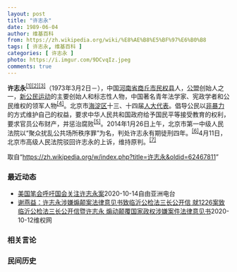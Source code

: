 ```yaml
---
layout: post
title: "许志永"
date: 1989-06-04
author: 维基百科
from: https://zh.wikipedia.org/wiki/%E8%AE%B8%E5%BF%97%E6%B0%B8
tags: [ 许志永, 维基百科 ]
categories: [ 许志永 ]
photo: https://i.imgur.com/9DCvqIz.jpeg
comments: true
---
```

<div class="mw-parser-output">
<p><b>许志永</b><sup id="cite_ref-1" class="reference"><a href="#cite_note-1">[1]</a></sup><sup id="cite_ref-2" class="reference"><a href="#cite_note-2">[2]</a></sup><sup id="cite_ref-3" class="reference"><a href="#cite_note-3">[3]</a></sup>（1973年3月2日<span class="useeditintro" title="Template:BLP editintro">－</span>），中国<a href="/wiki/%E6%B2%B3%E5%8D%97%E7%9C%81" title="河南省">河南省</a><a href="/wiki/%E5%95%86%E4%B8%98%E5%B8%82" title="商丘市">商丘市</a><a href="/wiki/%E6%B0%91%E6%9D%83%E5%8E%BF" title="民权县">民权县</a>人，<a href="/wiki/%E5%85%AC%E7%9B%9F" title="公盟">公盟</a>创始人之一，<a href="/wiki/%E6%96%B0%E5%85%AC%E6%B0%91%E8%BF%90%E5%8A%A8" title="新公民运动">新公民运动</a>的主要创始人和标志性人物，中国著名青年法学家、宪政学者和公民维权的领军人物<sup id="cite_ref-VOA0806_4-0" class="reference"><a href="#cite_note-VOA0806-4">[4]</a></sup>。北京市<a href="/wiki/%E6%B5%B7%E6%B7%80%E5%8C%BA" title="海淀区">海淀区</a>十三、十四届<a href="/wiki/%E4%BA%BA%E5%A4%A7%E4%BB%A3%E8%A1%A8" class="mw-redirect" title="人大代表">人大代表</a>。倡导公民以<a href="/wiki/%E9%9D%9E%E6%9A%B4%E5%8A%9B" title="非暴力">非暴力</a>的方式维护自己的权益，要求中华人民共和国政府给予国民平等接受教育的权利，要求官员公布财产，并惩治腐败<sup id="cite_ref-5" class="reference"><a href="#cite_note-5">[5]</a></sup>。2014年1月26日上午，北京市第一中级人民法院以“聚众扰乱公共场所秩序罪”为名，判处许志永有期徒刑四年。<sup id="cite_ref-bpx_6-0" class="reference"><a href="#cite_note-bpx-6">[6]</a></sup>4月11日，北京市高级人民法院驳回许志永的上诉，维持原判。<sup id="cite_ref-app_7-0" class="reference"><a href="#cite_note-app-7">[7]</a></sup>
</p>
</div><noscript><img src="//zh.wikipedia.org/wiki/Special:CentralAutoLogin/start?type=1x1" alt="" title="" width="1" height="1" style="border: none; position: absolute;"></noscript>
<div class="printfooter">取自“<a dir="ltr" href="https://zh.wikipedia.org/w/index.php?title=许志永&amp;oldid=62467811">https://zh.wikipedia.org/w/index.php?title=许志永&amp;oldid=62467811</a>”</div><div id="recent-news"><h3>最近动态</h3><ul><li><a href="https://nodebe4.github.io/waimei/2020-10-14/%E7%BE%8E%E5%9B%BD%E7%AC%94%E4%BC%9A%E5%91%BC%E5%90%81%E5%9B%BD%E4%BC%9A%E5%85%B3%E6%B3%A8%E8%AE%B8%E5%BF%97%E6%B0%B8%E6%A1%88" title="美国笔会呼吁国会关注许志永案—— 中国著名异见人士许志永是中国公民运动的领袖之一， 被中国政府关押了四个多月后，在六月正式批捕。倡导写作自由的美国笔会呼吁美国国会关注许志永案。 中国的知名民主运...">美国笔会呼吁国会关注许志永案</a><time>2020-10-14</time><a class="tag">自由亚洲电台</a></li>
<li><a href="https://nodebe4.github.io/waimei/2020-10-12/%E8%B0%A2%E7%87%95%E7%9B%8A-%E8%AE%B8%E5%BF%97%E6%B0%B8%E6%B6%89%E5%AB%8C%E7%85%BD%E9%A2%A0%E6%A1%88%E6%B3%95%E5%BE%8B%E6%84%8F%E8%A7%81%E4%B9%A6%E8%87%B4%E4%B8%B4%E6%B2%82%E5%85%AC%E6%A3%80%E6%B3%95%E4%B8%89%E9%95%BF%E5%85%AC%E5%BC%80%E4%BF%A1-%E5%B0%B11226%E6%A1%88%E8%87%B4%E4%B8%B4%E6%B2%82%E5%85%AC%E6%A3%80%E6%B3%95%E4%B8%89%E9%95%BF%E5%85%AC%E5%BC%80%E4%BF%A1%E6%9A%A8" title="谢燕益：许志永涉嫌煽颠案法律意见书致临沂公检法三长公开信 就1226案致临沂公检法三长公开信暨许志永 煽动颠覆国家政权涉嫌案件法律意见书—— &nbsp; 临沂市中级法院并于晓东院长 临沂市检察院并蒋万云...">谢燕益：许志永涉嫌煽颠案法律意见书致临沂公检法三长公开信  就1226案致临沂公检法三长公开信暨许志永 煽动颠覆国家政权涉嫌案件法律意见书</a><time>2020-10-12</time><a class="tag">维权网</a></li>
</ul></div><div id="open-opinion"><h3>相关言论</h3><ul></ul></div><div id="mjls-record"><h3>民间历史</h3><ul></ul></div>